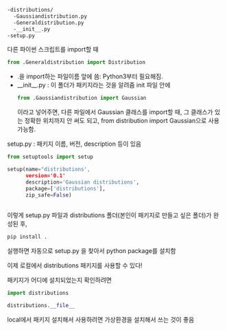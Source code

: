 ```bash
-distributions/
  -Gaussiandistribution.py
  -Generaldistribution.py
  -__init__.py
-setup.py
```

다른 파이썬 스크립트를 import할 때
```python
from .Generaldistribution import Distribution
```
* .을 import하는 파일이름 앞에 씀: Python3부터 필요해짐.
* \_\_init__.py : 이 폴더가 패키지라는 것을 알려줌
  init 파일 안에 
  ```python
  from .Gaussiandistribution import Gaussian
  ```
  이라고 넣어주면, 다른 파일에서 Gaussian 클래스를 import할 때, 그 클래스가 있는 정확한 위치까지 안 써도 되고, from distribution import Gaussian으로 사용 가능함.
  
setup.py : 패키지 이름, 버전, description 등이 있음
```python
from setuptools import setup

setup(name="distributions',
      version='0.1'
      description='Gaussian distributions',
      package=['distributions'],
      zip_safe=False)
      
```

이렇게 setup.py 파일과 distributions 폴더(본인이 패키지로 만들고 싶은 폴더)가 완성된 후, 
```python
pip install .
```
실행하면 자동으로 setup.py 을 찾아서 python package를 설치함

이제 로컬에서 distributions 패키지를 사용할 수 있다!

패키지가 어디에 설치되었는지 확인하려면
```python
import distributions

distributions.__file__
```

local에서 패키지 설치해서 사용하려면 가상환경을 설치해서 쓰는 것이 좋음
